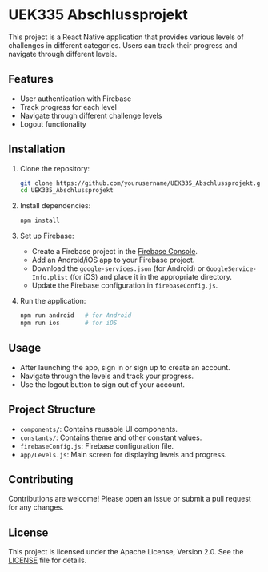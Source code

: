 # UEK335 Abschlussprojekt

This project is a React Native application that provides various levels of challenges in different categories. Users can track their progress and navigate through different levels.

## Features

- User authentication with Firebase
- Track progress for each level
- Navigate through different challenge levels
- Logout functionality

## Installation

1. Clone the repository:

   ```sh
   git clone https://github.com/yourusername/UEK335_Abschlussprojekt.git
   cd UEK335_Abschlussprojekt
   ```

2. Install dependencies:

   ```sh
   npm install
   ```

3. Set up Firebase:

   - Create a Firebase project in the [Firebase Console](https://console.firebase.google.com/).
   - Add an Android/iOS app to your Firebase project.
   - Download the `google-services.json` (for Android) or `GoogleService-Info.plist` (for iOS) and place it in the appropriate directory.
   - Update the Firebase configuration in `firebaseConfig.js`.

4. Run the application:
   ```sh
   npm run android   # for Android
   npm run ios       # for iOS
   ```

## Usage

- After launching the app, sign in or sign up to create an account.
- Navigate through the levels and track your progress.
- Use the logout button to sign out of your account.

## Project Structure

- `components/`: Contains reusable UI components.
- `constants/`: Contains theme and other constant values.
- `firebaseConfig.js`: Firebase configuration file.
- `app/Levels.js`: Main screen for displaying levels and progress.

## Contributing

Contributions are welcome! Please open an issue or submit a pull request for any changes.

## License

This project is licensed under the Apache License, Version 2.0. See the [LICENSE](./LICENSE) file for details.
